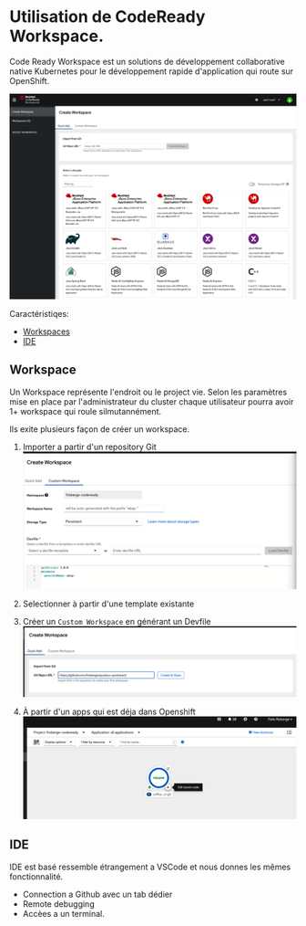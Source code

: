 # Utilisation de CodeReady Workspace.

Code Ready Workspace est un solutions de développement collaborative native Kubernetes pour le développement rapide d'application qui route sur OpenShift.

![Welcome screen](images/crw-create-workspace.png)

Caractéristiqes:
* [Workspaces](#workspace)
* [IDE](#ide)



## Workspace

Un Workspace représente l'endroit ou le project vie. Selon les paramètres mise en place par l'administrateur du cluster chaque utilisateur pourra avoir 1+ workspace qui roule silmutannément.

Ils exite plusieurs façon de créer un workspace.

1. Importer a partir d'un repository Git
![Git import](images/custom-devfile.png)
2. Selectionner à partir d'une template existante

3. Créer un `Custom Workspace` en générant un Devfile
![Custom workspace](images/github-repo-url.png)

4. À partir d'un apps qui est déja dans Openshift
![OpenShift workspace](images/ocp-codeready-app.png)


## IDE

IDE est basé ressemble étrangement a VSCode et nous donnes les mêmes fonctionnalité.
* Connection a Github avec un tab dédier
* Remote debugging
* Accèes a un terminal.
